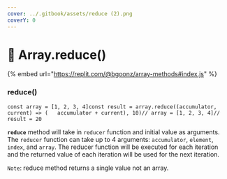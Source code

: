 ```yaml
---
cover: ../.gitbook/assets/reduce (2).png
coverY: 0
---
```


# 💩 Array.reduce()

{% embed url="https://replit.com/@bgoonz/array-methods#index.js" %}

### reduce() <a href="64d0" id="64d0"></a>

```
const array = [1, 2, 3, 4]const result = array.reduce((accumulator, current) => (   accumulator + current), 10)// array = [1, 2, 3, 4]// result = 20
```

**`reduce`** method will take in `reducer` function and initial value as arguments. The `reducer` function can take up to 4 arguments: `accumulator`, `element`, `index`, and `array`. The reducer function will be executed for each iteration and the returned value of each iteration will be used for the next iteration.

`Note`: reduce method returns a single value not an array.
